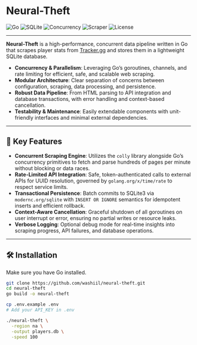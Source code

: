 # Neural-Theft


![Go](https://img.shields.io/badge/Go-1.22+-00ADD8?logo=go&logoColor=white&style=for-the-badge) ![SQLite](https://img.shields.io/badge/SQLite-3-003B57?logo=sqlite&logoColor=white&style=for-the-badge) ![Concurrency](https://img.shields.io/badge/Concurrency-Enabled-brightgreen?style=for-the-badge) ![Scraper](https://img.shields.io/badge/Webscraper-Tracker.gg-purple?style=for-the-badge) ![License](https://img.shields.io/badge/License-MIT-blue?style=for-the-badge)

---

**Neural-Theft** is a high-performance, concurrent data pipeline written in Go that scrapes player stats from [Tracker.gg](https://tracker.gg) and stores them in a lightweight SQLite database.

- **Concurrency & Parallelism**: Leveraging Go’s goroutines, channels, and rate limiting for efficient, safe, and scalable web scraping.
- **Modular Architecture**: Clear separation of concerns between configuration, scraping, data processing, and persistence.
- **Robust Data Pipeline**: From HTML parsing to API integration and database transactions, with error handling and context-based cancellation.
- **Testability & Maintenance**: Easily extendable components with unit-friendly interfaces and minimal external dependencies.

---

## 🚀 Key Features

- **Concurrent Scraping Engine**: Utilizes the `colly` library alongside Go’s concurrency primitives to fetch and parse hundreds of pages per minute without blocking or data races.
- **Rate-Limited API Integration**: Safe, token-authenticated calls to external APIs for UUID resolution, governed by `golang.org/x/time/rate` to respect service limits.
- **Transactional Persistence**: Batch commits to SQLite3 via `modernc.org/sqlite` with `INSERT OR IGNORE` semantics for idempotent inserts and efficient rollback.
- **Context-Aware Cancellation**: Graceful shutdown of all goroutines on user interrupt or error, ensuring no partial writes or resource leaks.
- **Verbose Logging**: Optional debug mode for real-time insights into scraping progress, API failures, and database operations.

---


## 🛠 Installation
Make sure you have Go installed.

```bash
git clone https://github.com/washiil/neural-theft.git
cd neural-theft
go build -o neural-theft
```


```bash
cp .env.example .env
# Add your API_KEY in .env
```

```bash
./neural-theft \
  -region na \
  -output players.db \
  -speed 100
```